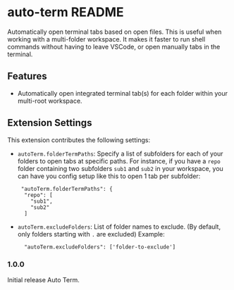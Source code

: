# auto-term README

Automatically open terminal tabs based on open files.
This is useful when working with a multi-folder workspace.
It makes it faster to run shell commands without having to leave VSCode, or open manually tabs in the terminal.

## Features

- Automatically open integrated terminal tab(s) for each folder within your multi-root workspace.

## Extension Settings

This extension contributes the following settings:

* `autoTerm.folderTermPaths`:
  Specify a list of subfolders for each of your folders to open tabs at specific paths.
  For instance, if you have a `repo` folder containing two subfolders `sub1` and `sub2` in your workspace, you can have you config setup like this to open 1 tab per subfolder:
  ```
   "autoTerm.folderTermPaths": {
    "repo": [
      "sub1",
      "sub2"
    ]
  ```
* `autoTerm.excludeFolders`: List of folder names to exclude. (By default, only folders starting with `.` are excluded)
  Example:
  ```
    "autoTerm.excludeFolders": ['folder-to-exclude']
  ```

### 1.0.0

Initial release Auto Term.

